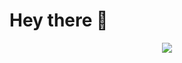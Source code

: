 # Hey there :wave:

<p align="center">
<img src="https://i.giphy.com/media/1oF1KAEYvmXBMo6uTS/giphy.webp">
</p>











